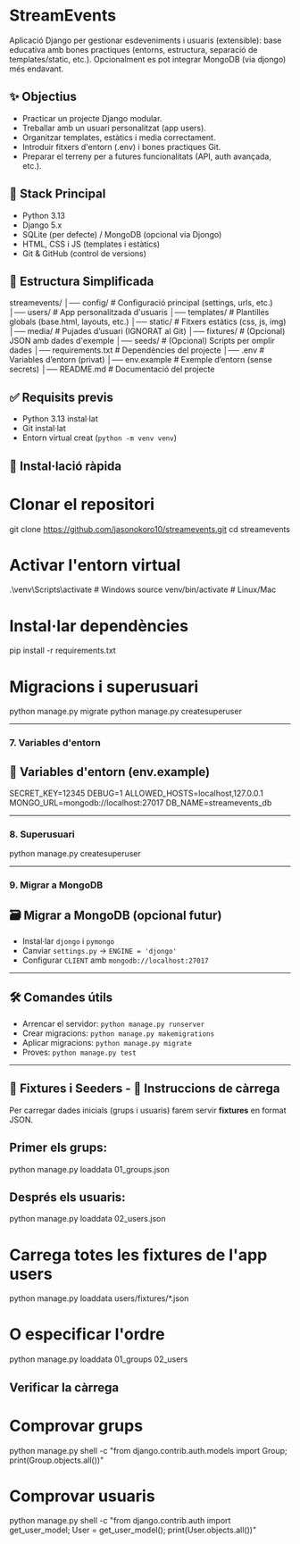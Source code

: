 # StreamEvents

Aplicació Django per gestionar esdeveniments i usuaris
(extensible): base educativa amb bones practiques
(entorns, estructura, separació de templates/static,
etc.). Opcionalment es pot integrar MongoDB (via djongo)
més endavant.

## ✨ Objectius
- Practicar un projecte Django modular.
- Treballar amb un usuari personalitzat (app users).
- Organitzar templates, estàtics i media correctament.
- Introduir fitxers d'entorn (.env) i bones practiques
Git.
- Preparar el terreny per a futures funcionalitats (API,
auth avançada, etc.).

## 🧱 Stack Principal
- Python 3.13
- Django 5.x
- SQLite (per defecte) / MongoDB (opcional via Djongo)
- HTML, CSS i JS (templates i estàtics)
- Git & GitHub (control de versions)

## 📂 Estructura Simplificada
streamevents/
│── config/ # Configuració principal (settings, urls, etc.)
│── users/ # App personalitzada d'usuaris
│── templates/ # Plantilles globals (base.html, layouts, etc.)
│── static/ # Fitxers estàtics (css, js, img)
│── media/ # Pujades d’usuari (IGNORAT al Git)
│── fixtures/ # (Opcional) JSON amb dades d'exemple
│── seeds/ # (Opcional) Scripts per omplir dades
│── requirements.txt # Dependències del projecte
│── .env # Variables d’entorn (privat)
│── env.example # Exemple d’entorn (sense secrets)
│── README.md # Documentació del projecte

## ✅ Requisits previs
- Python 3.13 instal·lat
- Git instal·lat
- Entorn virtual creat (`python -m venv venv`)

## 🚀 Instal·lació ràpida

# Clonar el repositori
git clone https://github.com/jasonokoro10/streamevents.git
cd streamevents

# Activar l'entorn virtual
.\venv\Scripts\activate   # Windows
source venv/bin/activate  # Linux/Mac

# Instal·lar dependències
pip install -r requirements.txt

# Migracions i superusuari
python manage.py migrate
python manage.py createsuperuser

---

### 7. Variables d'entorn

## 🔐 Variables d'entorn (env.example)

SECRET_KEY=12345
DEBUG=1
ALLOWED_HOSTS=localhost,127.0.0.1
MONGO_URL=mongodb://localhost:27017
DB_NAME=streamevents_db

---

### 8. Superusuari

python manage.py createsuperuser

---

### 9. Migrar a MongoDB

## 🗃️ Migrar a MongoDB (opcional futur)
- Instal·lar `djongo` i `pymongo`
- Canviar `settings.py` → `ENGINE = 'djongo'`
- Configurar `CLIENT` amb `mongodb://localhost:27017`

---

## 🛠️ Comandes útils
- Arrencar el servidor: `python manage.py runserver`
- Crear migracions: `python manage.py makemigrations`
- Aplicar migracions: `python manage.py migrate`
- Proves: `python manage.py test`

---

## 💾 Fixtures i Seeders - 🚀 Instruccions de càrrega

Per carregar dades inicials (grups i usuaris) farem servir **fixtures** en format JSON.

## Primer els grups:

python manage.py loaddata 01_groups.json

## Després els usuaris:

python manage.py loaddata 02_users.json

# Carrega totes les fixtures de l'app users
python manage.py loaddata users/fixtures/*.json

# O especificar l'ordre
python manage.py loaddata 01_groups 02_users

## Verificar la càrrega

# Comprovar grups
python manage.py shell -c "from django.contrib.auth.models import Group; print(Group.objects.all())"

# Comprovar usuaris
python manage.py shell -c "from django.contrib.auth import get_user_model; User = get_user_model(); print(User.objects.all())"
